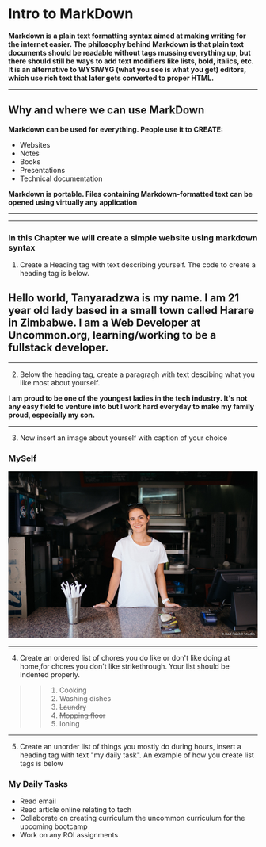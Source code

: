 # Intro to MarkDown

**Markdown is a plain text formatting syntax aimed at making writing for the internet easier. The philosophy behind Markdown is that plain text documents should be readable without tags mussing everything up, but there should still be ways to add text modifiers like lists, bold, italics, etc. It is an alternative to WYSIWYG (what you see is what you get) editors, which use rich text that later gets converted to proper HTML.**
***

## Why and where we can use MarkDown 

**Markdown can be used for everything. People use it to CREATE:**
- Websites
- Notes
- Books
- Presentations
- Technical documentation

**Markdown is portable. Files containing Markdown-formatted text can be opened using virtually any application**
***
***
### In this Chapter we will create a simple website using markdown syntax

1. Create a Heading tag with text describing yourself. The code to create a heading tag is below.

## Hello world, Tanyaradzwa is my name. I am 21 year old lady based in a small town called Harare in Zimbabwe. I am a Web Developer at Uncommon.org, learning/working to be a fullstack developer. 
***
2. Below the heading tag, create a paragragh with text descibing what you like most about yourself. 

**I am proud to be one of the youngest ladies in the tech industry. It's not any easy field to venture into but l work hard everyday to make my family proud, especially my son.**
***
3. Now insert an image about yourself with caption of your choice

### MySelf
![Alt text](/Antonios.jpg)

***
4. Create an ordered list of chores you do like or don't like doing at home,for chores you don't like strikethrough. Your list should be indented properly.

>>1. Cooking
>>2. Washing dishes
>>3. ~~Laundry~~
>>4. ~~Mopping floor~~
>>5. Ioning

***


5. Create an unorder list of things you mostly do during hours, insert a heading tag with text "my daily task". 
An example of how you create list tags is below

### My Daily Tasks
- Read email
- Read article online relating to tech
- Collaborate on creating curriculum the uncommon curriculum for the upcoming bootcamp
- Work on any ROI assignments